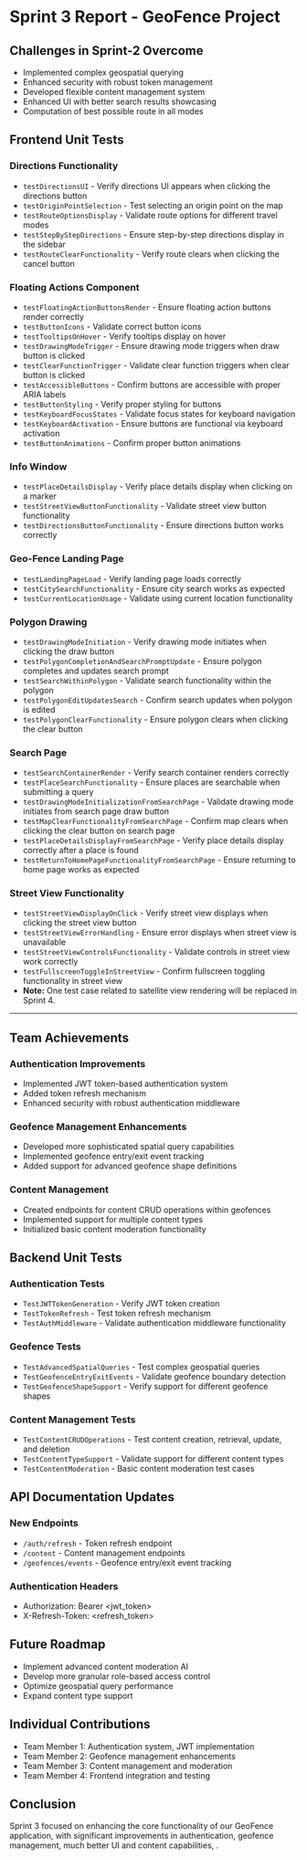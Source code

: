 # Sprint 3 Report - GeoFence Project

## Challenges in Sprint-2 Overcome
- Implemented complex geospatial querying
- Enhanced security with robust token management
- Developed flexible content management system
- Enhanced UI with better search results showcasing
- Computation of best possible route in all modes

## Frontend Unit Tests

### Directions Functionality
- `testDirectionsUI` - Verify directions UI appears when clicking the directions button
- `testOriginPointSelection` - Test selecting an origin point on the map
- `testRouteOptionsDisplay` - Validate route options for different travel modes
- `testStepByStepDirections` - Ensure step-by-step directions display in the sidebar
- `testRouteClearFunctionality` - Verify route clears when clicking the cancel button

### Floating Actions Component
- `testFloatingActionButtonsRender` - Ensure floating action buttons render correctly 
- `testButtonIcons` - Validate correct button icons 
- `testTooltipsOnHover` - Verify tooltips display on hover
- `testDrawingModeTrigger` - Ensure drawing mode triggers when draw button is clicked
- `testClearFunctionTrigger` - Validate clear function triggers when clear button is clicked
- `testAccessibleButtons` - Confirm buttons are accessible with proper ARIA labels 
- `testButtonStyling` - Verify proper styling for buttons
- `testKeyboardFocusStates` - Validate focus states for keyboard navigation
- `testKeyboardActivation` - Ensure buttons are functional via keyboard activation
- `testButtonAnimations` - Confirm proper button animations

### Info Window
- `testPlaceDetailsDisplay` - Verify place details display when clicking on a marker
- `testStreetViewButtonFunctionality` - Validate street view button functionality
- `testDirectionsButtonFunctionality` - Ensure directions button works correctly

### Geo-Fence Landing Page
- `testLandingPageLoad` - Verify landing page loads correctly 
- `testCitySearchFunctionality` - Ensure city search works as expected 
- `testCurrentLocationUsage` - Validate using current location functionality

### Polygon Drawing
- `testDrawingModeInitiation` - Verify drawing mode initiates when clicking the draw button
- `testPolygonCompletionAndSearchPromptUpdate` - Ensure polygon completes and updates search prompt
- `testSearchWithinPolygon` - Validate search functionality within the polygon
- `testPolygonEditUpdatesSearch` - Confirm search updates when polygon is edited
- `testPolygonClearFunctionality` - Ensure polygon clears when clicking the clear button

### Search Page
- `testSearchContainerRender` - Verify search container renders correctly
- `testPlaceSearchFunctionality` - Ensure places are searchable when submitting a query
- `testDrawingModeInitializationFromSearchPage` - Validate drawing mode initiates from search page draw button
- `testMapClearFunctionalityFromSearchPage` - Confirm map clears when clicking the clear button on search page
- `testPlaceDetailsDisplayFromSearchPage` - Verify place details display correctly after a place is found
- `testReturnToHomePageFunctionalityFromSearchPage` - Ensure returning to home page works as expected 

### Street View Functionality
- `testStreetViewDisplayOnClick` - Verify street view displays when clicking the street view button
- `testStreetViewErrorHandling` - Ensure error displays when street view is unavailable
- `testStreetViewControlsFunctionality` - Validate controls in street view work correctly
- `testFullscreenToggleInStreetView` - Confirm fullscreen toggling functionality in street view
- **Note:** One test case related to satellite view rendering will be replaced in Sprint 4.

---

## Team Achievements

### Authentication Improvements
- Implemented JWT token-based authentication system
- Added token refresh mechanism
- Enhanced security with robust authentication middleware

### Geofence Management Enhancements
- Developed more sophisticated spatial query capabilities
- Implemented geofence entry/exit event tracking
- Added support for advanced geofence shape definitions

### Content Management
- Created endpoints for content CRUD operations within geofences
- Implemented support for multiple content types
- Initialized basic content moderation functionality

## Backend Unit Tests

### Authentication Tests
- `TestJWTTokenGeneration` - Verify JWT token creation
- `TestTokenRefresh` - Test token refresh mechanism
- `TestAuthMiddleware` - Validate authentication middleware functionality

### Geofence Tests
- `TestAdvancedSpatialQueries` - Test complex geospatial queries
- `TestGeofenceEntryExitEvents` - Validate geofence boundary detection
- `TestGeofenceShapeSupport` - Verify support for different geofence shapes

### Content Management Tests
- `TestContentCRUDOperations` - Test content creation, retrieval, update, and deletion
- `TestContentTypeSupport` - Validate support for different content types
- `TestContentModeration` - Basic content moderation test cases

## API Documentation Updates

### New Endpoints
- `/auth/refresh` - Token refresh endpoint
- `/content` - Content management endpoints
- `/geofences/events` - Geofence entry/exit event tracking

### Authentication Headers
- Authorization: Bearer <jwt_token>
- X-Refresh-Token: <refresh_token>

## Future Roadmap
- Implement advanced content moderation AI
- Develop more granular role-based access control
- Optimize geospatial query performance
- Expand content type support

## Individual Contributions
- Team Member 1: Authentication system, JWT implementation
- Team Member 2: Geofence management enhancements
- Team Member 3: Content management and moderation
- Team Member 4: Frontend integration and testing

## Conclusion  
Sprint 3 focused on enhancing the core functionality of our GeoFence application, with significant improvements in authentication, geofence management, much better UI and content capabilities, .

